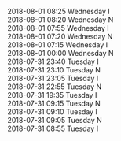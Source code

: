 2018-08-01 08:25 Wednesday  I  
2018-08-01 08:20 Wednesday  N  
2018-08-01 07:55 Wednesday  I  
2018-08-01 07:20 Wednesday  N  
2018-08-01 07:15 Wednesday  I  
2018-08-01 00:00 Wednesday  N  
2018-07-31 23:40 Tuesday  I  
2018-07-31 23:10 Tuesday  N  
2018-07-31 23:05 Tuesday  I  
2018-07-31 22:55 Tuesday  N  
2018-07-31 19:35 Tuesday  I  
2018-07-31 09:15 Tuesday  N  
2018-07-31 09:10 Tuesday  I  
2018-07-31 09:05 Tuesday  N  
2018-07-31 08:55 Tuesday  I  
